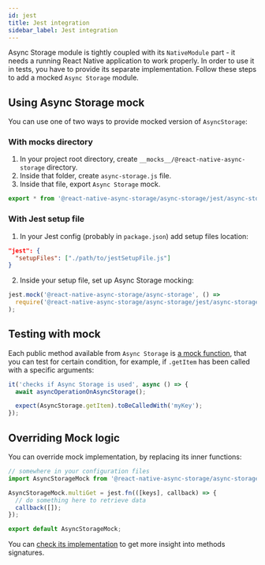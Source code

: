```yaml
---
id: jest
title: Jest integration
sidebar_label: Jest integration
---
```


Async Storage module is tightly coupled with its `NativeModule` part - it needs
a running React Native application to work properly. In order to use it in
tests, you have to provide its separate implementation. Follow these steps to
add a mocked `Async Storage` module.

## Using Async Storage mock

You can use one of two ways to provide mocked version of `AsyncStorage`:

### With **mocks** directory

1. In your project root directory, create
   `__mocks__/@react-native-async-storage` directory.
2. Inside that folder, create `async-storage.js` file.
3. Inside that file, export `Async Storage` mock.

```javascript
export * from '@react-native-async-storage/async-storage/jest/async-storage-mock';
```

### With Jest setup file

1. In your Jest config (probably in `package.json`) add setup files location:

```json
"jest": {
  "setupFiles": ["./path/to/jestSetupFile.js"]
}
```

2. Inside your setup file, set up Async Storage mocking:

```javascript
jest.mock('@react-native-async-storage/async-storage', () =>
  require('@react-native-async-storage/async-storage/jest/async-storage-mock')
);
```

## Testing with mock

Each public method available from `Async Storage` is
[a mock function](https://jestjs.io/docs/en/mock-functions), that you can test
for certain condition, for example, if `.getItem` has been called with a
specific arguments:

```javascript
it('checks if Async Storage is used', async () => {
  await asyncOperationOnAsyncStorage();

  expect(AsyncStorage.getItem).toBeCalledWith('myKey');
});
```

## Overriding Mock logic

You can override mock implementation, by replacing its inner functions:

```javascript
// somewhere in your configuration files
import AsyncStorageMock from '@react-native-async-storage/async-storage/jest/async-storage-mock';

AsyncStorageMock.multiGet = jest.fn(([keys], callback) => {
  // do something here to retrieve data
  callback([]);
});

export default AsyncStorageMock;
```

You can
[check its implementation](https://github.com/react-native-async-storage/async-storage/blob/main/packages/default-storage/jest/async-storage-mock.js)
to get more insight into methods signatures.

